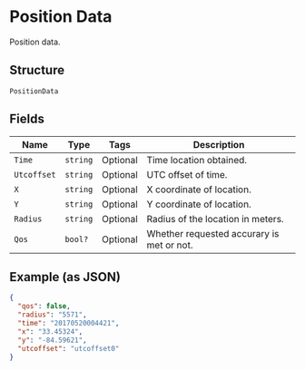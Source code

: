
# Position Data

Position data.

## Structure

`PositionData`

## Fields

| Name | Type | Tags | Description |
|  --- | --- | --- | --- |
| `Time` | `string` | Optional | Time location obtained. |
| `Utcoffset` | `string` | Optional | UTC offset of time. |
| `X` | `string` | Optional | X coordinate of location. |
| `Y` | `string` | Optional | Y coordinate of location. |
| `Radius` | `string` | Optional | Radius of the location in meters. |
| `Qos` | `bool?` | Optional | Whether requested accurary is met or not. |

## Example (as JSON)

```json
{
  "qos": false,
  "radius": "5571",
  "time": "20170520004421",
  "x": "33.45324",
  "y": "-84.59621",
  "utcoffset": "utcoffset0"
}
```

